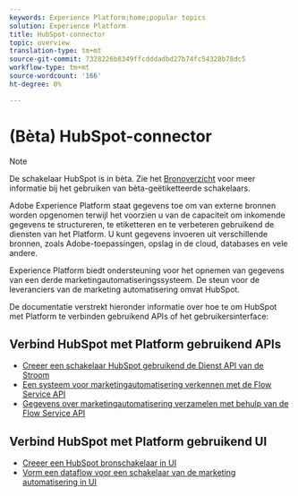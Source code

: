 ```yaml
---
keywords: Experience Platform;home;popular topics
solution: Experience Platform
title: HubSpot-connector
topic: overview
translation-type: tm+mt
source-git-commit: 7328226b8349ffcdddadbd27b74fc54328b78dc5
workflow-type: tm+mt
source-wordcount: '166'
ht-degree: 0%

---
```



# (Bèta) HubSpot-connector

>[!NOTE]
>De schakelaar HubSpot is in bèta. Zie het [Bronoverzicht](../../home.md#terms-and-conditions) voor meer informatie bij het gebruiken van bèta-geëtiketteerde schakelaars.

Adobe Experience Platform staat gegevens toe om van externe bronnen worden opgenomen terwijl het voorzien u van de capaciteit om inkomende gegevens te structureren, te etiketteren en te verbeteren gebruikend de diensten van het Platform. U kunt gegevens invoeren uit verschillende bronnen, zoals Adobe-toepassingen, opslag in de cloud, databases en vele andere.

Experience Platform biedt ondersteuning voor het opnemen van gegevens van een derde marketingautomatiseringssysteem. De steun voor de leveranciers van de marketing automatisering omvat HubSpot.

De documentatie verstrekt hieronder informatie over hoe te om HubSpot met Platform te verbinden gebruikend APIs of het gebruikersinterface:

## Verbind HubSpot met Platform gebruikend APIs

- [Creeer een schakelaar HubSpot gebruikend de Dienst API van de Stroom](../../tutorials/api/create/marketing-automation/hubspot.md)
- [Een systeem voor marketingautomatisering verkennen met de Flow Service API](../../tutorials/api/explore/marketing-automation.md)
- [Gegevens over marketingautomatisering verzamelen met behulp van de Flow Service API](../../tutorials/api/collect/marketing-automation.md)

## Verbind HubSpot met Platform gebruikend UI

- [Creeer een HubSpot bronschakelaar in UI](../../tutorials/ui/create/marketing-automation/hubspot.md)
- [Vorm een dataflow voor een schakelaar van de marketing automatisering in UI](../../tutorials/ui/dataflow/marketing-automation.md)